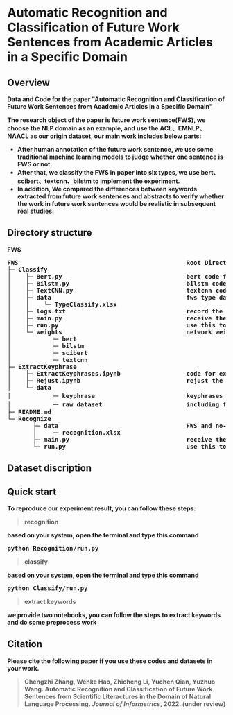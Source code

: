 # Automatic Recognition and Classification of Future Work Sentences from Academic Articles in a Specific Domain

## Overview
<b> Data and Code for the paper "Automatic Recognition and Classification of Future Work Sentences from Academic Articles in a Specific Domain"

The research object of the paper is future work sentence(FWS), we choose the NLP domain as an example, and use the ACL、EMNLP、NAACL as our origin dataset, our main work includes below parts:
* After human annotation of the future work sentence, we use some traditional machine learning models to judge whether one sentence is FWS or not.
* After that, we classify the FWS in paper into six types, we use bert、scibert、textcnn、bilstm to implement the experiment.
* In addition, We compared the differences between keywords extracted from future work sentences and abstracts to verify whether
the work in future work sentences would be realistic in subsequent real studies.

## Directory structure
FWS
<pre>
FWS                                              Root Directory
├─ Classify
│    ├─ Bert.py                                  bert code for FWS type classify
│    ├─ Bilstm.py                                bilstm code for FWS type classify
│    ├─ TextCNN.py                               textcnn code for FWS type classify
│    ├─ data                                     fws type dataset
│    │    └─ TypeClassify.xlsx
│    ├─ logs.txt                                 record the model training result
│    ├─ main.py                                  receive the command parameter and chooses the model to train
│    ├─ run.py                                   use this to reproduce our result
│    └─ weights                                  network weights
│           ├─ bert
│           ├─ bilstm
│           ├─ scibert
│           └─ textcnn
├─ ExtractKeyphrase
│    ├─ ExtractKeyphrases.ipynb                  code for extracting keyphrases from FWS and abstract in paper
│    ├─ Rejust.ipynb                             rejust the extract result
│    └─ data
│           ├─ keyphrase                         keyphrases file, include:before rejust(xlsx)、after rejust(JSON)
│           └─ raw dataset 						 including fws、abstract and title、stopwords, and so on
├─ README.md
└─ Recognize
       ├─ data                                   FWS and no-FWS dataset
       │    └─ recognition.xlsx
       ├─ main.py                                receive the command parameter and chooses the model to train
       └─ run.py                                 use this to reproduce our result
</pre>

## Dataset discription

## Quick start
To reproduce our experiment result, you can follow these steps:

> recognition 

based on your system, open the terminal and type this command
<pre>python Recognition/run.py </pre>

> classify

based on your system, open the terminal and type this command
<pre>python Classify/run.py</pre>

> extract keywords

we provide two notebooks, you can follow the steps to extract keywords and do some preprocess work

## Citation
Please cite the following paper if you use these codes and datasets in your work.

>Chengzhi Zhang, Wenke Hao, Zhicheng Li, Yuchen Qian, Yuzhuo Wang. Automatic Recognition and Classification of Future Work Sentences from Scientific Literactures in the Domain of Natural Language Processing. *Journal of Informetrics*, 2022. (under review)
